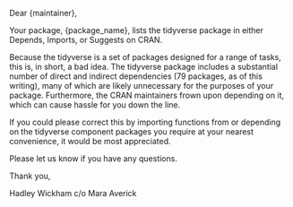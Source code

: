 Dear {maintainer},

Your package, {package_name}, lists the tidyverse package in either Depends,
Imports, or Suggests on CRAN.

Because the tidyverse is a set of packages designed for a range of tasks, this
is, in short, a bad idea. The tidyverse package includes a substantial number
of direct and indirect dependencies (79 packages, as of this writing), many of
which are likely unnecessary for the purposes of your package. Furthermore, the
CRAN maintainers frown upon depending on it, which can cause hassle for you down
the line.

If you could please correct this by importing functions from or depending on the
tidyverse component packages you require at your nearest convenience, it would
be most appreciated.

Please let us know if you have any questions.

Thank you,

Hadley Wickham c/o Mara Averick


